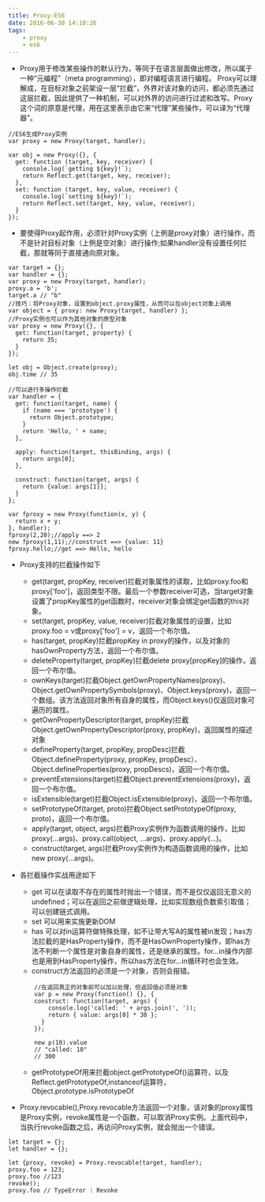 ```yaml
---
title: Proxy-ES6
date: 2016-06-30 14:10:26
tags:
	- proxy
	- es6
---
```

* Proxy用于修改某些操作的默认行为，等同于在语言层面做出修改，所以属于一种“元编程”（meta programming），即对编程语言进行编程。
Proxy可以理解成，在目标对象之前架设一层“拦截”，外界对该对象的访问，都必须先通过这层拦截，因此提供了一种机制，可以对外界的访问进行过滤和改写。Proxy这个词的原意是代理，用在这里表示由它来“代理”某些操作，可以译为“代理器”。

````
//ES6生成Proxy实例
var proxy = new Proxy(target, handler);

var obj = new Proxy({}, {
  get: function (target, key, receiver) {
    console.log(`getting ${key}!`);
    return Reflect.get(target, key, receiver);
  },
  set: function (target, key, value, receiver) {
    console.log(`setting ${key}!`);
    return Reflect.set(target, key, value, receiver);
  }
});
````
* 要使得Proxy起作用，必须针对Proxy实例（上例是proxy对象）进行操作，而不是针对目标对象（上例是空对象）进行操作;如果handler没有设置任何拦截，那就等同于直接通向原对象。
````
var target = {};
var handler = {};
var proxy = new Proxy(target, handler);
proxy.a = 'b';
target.a // "b"
//技巧：将Proxy对象，设置到object.proxy属性，从而可以在object对象上调用
var object = { proxy: new Proxy(target, handler) };
//Proxy实例也可以作为其他对象的原型对象
var proxy = new Proxy({}, {
  get: function(target, property) {
    return 35;
  }
});

let obj = Object.create(proxy);
obj.time // 35

//可以进行多操作拦截
var handler = {
  get: function(target, name) {
    if (name === 'prototype') {
      return Object.prototype;
    }
    return 'Hello, ' + name;
  },

  apply: function(target, thisBinding, args) {
    return args[0];
  },

  construct: function(target, args) {
    return {value: args[1]};
  }
};

var fproxy = new Proxy(function(x, y) {
  return x + y;
}, handler);
fproxy(2,20);//apply ==> 2
new fproxy(1,11);//construct ==> {value: 11}
fproxy.hello;//get ==> Hello, hello
````
* Proxy支持的拦截操作如下
	* get(target, propKey, receiver)拦截对象属性的读取，比如proxy.foo和proxy['foo']，返回类型不限。最后一个参数receiver可选，当target对象设置了propKey属性的get函数时，receiver对象会绑定get函数的this对象。
	* set(target, propKey, value, receiver)拦截对象属性的设置，比如proxy.foo = v或proxy['foo'] = v，返回一个布尔值。
	* has(target, propKey)拦截propKey in proxy的操作，以及对象的hasOwnProperty方法，返回一个布尔值。
	* deleteProperty(target, propKey)拦截delete proxy[propKey]的操作，返回一个布尔值。
	* ownKeys(target)拦截Object.getOwnPropertyNames(proxy)、Object.getOwnPropertySymbols(proxy)、Object.keys(proxy)，返回一个数组。该方法返回对象所有自身的属性，而Object.keys()仅返回对象可遍历的属性。
	* getOwnPropertyDescriptor(target, propKey)拦截Object.getOwnPropertyDescriptor(proxy, propKey)，返回属性的描述对象
	* defineProperty(target, propKey, propDesc)拦截Object.defineProperty(proxy, propKey, propDesc）、Object.defineProperties(proxy, propDescs)，返回一个布尔值。
	* preventExtensions(target)拦截Object.preventExtensions(proxy)，返回一个布尔值。
	* isExtensible(target)拦截Object.isExtensible(proxy)，返回一个布尔值。
	* setPrototypeOf(target, proto)拦截Object.setPrototypeOf(proxy, proto)，返回一个布尔值。
	* apply(target, object, args)拦截Proxy实例作为函数调用的操作，比如proxy(...args)、proxy.call(object, ...args)、proxy.apply(...)。
	* construct(target, args)拦截Proxy实例作为构造函数调用的操作，比如new proxy(...args)。

* 各拦截操作实战用途如下
	* get 可以在读取不存在的属性时抛出一个错误，而不是仅仅返回无意义的undefined；可以在返回之前做逻辑处理，比如实现数组负数索引取值；可以创建链式调用。
	* set 可以用来实施更新DOM
	* has 可以对in运算符做特殊处理，如不让带大写A的属性被in发现；has方法拦截的是HasProperty操作，而不是HasOwnProperty操作，即has方法不判断一个属性是对象自身的属性，还是继承的属性。for...in操作内部也是用到HasProperty操作，所以has方法在for...in循环时也会生效。
	* construct方法返回的必须是一个对象，否则会报错。
	````
		//在返回真正的对象前可以加以处理，但返回值必须是对象
		var p = new Proxy(function() {}, {
	  	construct: function(target, args) {
		    console.log('called: ' + args.join(', '));
		    return { value: args[0] * 30 };
		  }
		});

		new p(10).value
		// "called: 10"
		// 300
	````
	* getPrototypeOf用来拦截object.getPrototypeOf()运算符，以及Reflect.getPrototypeOf,instanceof运算符，Object.prototype.isPrototypeOf
* Proxy.revocable(),Proxy.revocable方法返回一个对象，该对象的proxy属性是Proxy实例，revoke属性是一个函数，可以取消Proxy实例。上面代码中，当执行revoke函数之后，再访问Proxy实例，就会抛出一个错误。
````
let target = {};
let handler = {};

let {proxy, revoke} = Proxy.revocable(target, handler);
proxy.foo = 123;
proxy.foo //123
revoke();
proxy.foo // TypeError : Revoke
````